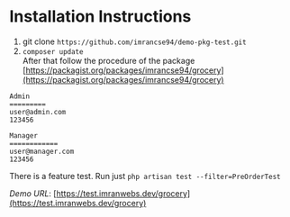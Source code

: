 # Installation Instructions

1. git clone ``https://github.com/imrancse94/demo-pkg-test.git``<br/>
2. ``composer update``<br/>
After that follow the procedure of the package [https://packagist.org/packages/imrancse94/grocery](https://packagist.org/packages/imrancse94/grocery)

```
Admin
=========
user@admin.com
123456

Manager
============
user@manager.com
123456
```
There is a feature test. Run just `php artisan test --filter=PreOrderTest`

*Demo URL*: [https://test.imranwebs.dev/grocery](https://test.imranwebs.dev/grocery)
